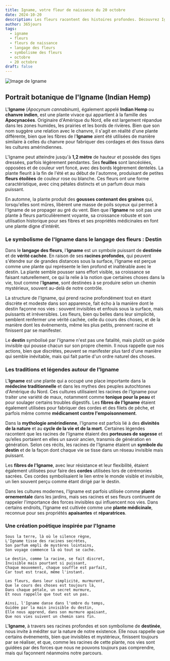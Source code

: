 ```yaml
---
title: Igname, votre fleur de naissance du 20 octobre
date: 2024-10-20
description: Les fleurs racontent des histoires profondes. Découvrez Igname, votre fleur de naissance du 20 octobre, ses symboles et récits fascinants. Plongez dans sa signification et son langage unique dans l'art floral.
author: 365jours
tags:
  - igname
  - fleurs
  - fleurs de naissance
  - langage des fleurs
  - symbolisme des fleurs
  - octobre
  - 20 octobre
draft: false
---
```



![Image de Igname](https://cdn.pixabay.com/photo/2015/11/25/20/43/seedling-1062908_1280.jpg#center)


## Portrait botanique de l'Igname (Indian Hemp)

L'**Igname** (_Apocynum cannabinum_), également appelé **Indian Hemp** ou **chanvre indien**, est une plante vivace qui appartient à la famille des **Apocynacées**. Originaire d'Amérique du Nord, elle est largement répandue dans les zones humides, les prairies et les bords de rivières. Bien que son nom suggère une relation avec le chanvre, il s'agit en réalité d'une plante différente, bien que les fibres de l'**Igname** aient été utilisées de manière similaire à celles du chanvre pour fabriquer des cordages et des tissus dans les cultures amérindiennes.

L'Igname peut atteindre jusqu'à **1,2 mètre** de hauteur et possède des tiges dressées, parfois légèrement pendantes. Ses **feuilles** sont lancéolées, opposées et de couleur vert foncé, avec des bords légèrement dentelés. La plante fleurit à la fin de l'été et au début de l'automne, produisant de petites **fleurs étoilées** de couleur rose ou blanche. Ces fleurs ont une forme caractéristique, avec cinq pétales distincts et un parfum doux mais puissant.

En automne, la plante produit des **gousses contenant des graines** qui, lorsqu'elles sont mûres, libèrent une masse de poils soyeux qui permet à l'Igname de se propager au gré du vent. Bien que l'**Igname** ne soit pas une plante à fleurs particulièrement voyante, sa croissance robuste et son utilisation historique pour ses fibres et ses propriétés médicinales en font une plante digne d'intérêt.

### Le symbolisme de l'Igname dans le langage des fleurs : Destin

Dans le **langage des fleurs**, l'**Igname** est un symbole puissant de **destinée** et de **vérité cachée**. En raison de ses **racines profondes**, qui peuvent s'étendre sur de grandes distances sous la surface, l'Igname est perçue comme une plante qui représente le lien profond et inaltérable avec le destin. La plante semble pousser sans effort visible, sa croissance se faisant naturellement, ce qui la relie à la notion que certaines choses dans la vie, tout comme l'**Igname**, sont destinées à se produire selon un chemin mystérieux, souvent au-delà de notre contrôle.

La structure de l'Igname, qui prend racine profondément tout en étant discrète et modeste dans son apparence, fait écho à la manière dont le destin façonne nos vies : souvent invisibles et enfouis sous la surface, mais puissants et irréversibles. Les fleurs, bien qu belles dans leur simplicité, semblent renfermer une vérité cachée, celle du cours des choses, et de la manière dont les événements, même les plus petits, prennent racine et finissent par se manifester.

Le **destin** symbolisé par l'Igname n'est pas une fatalité, mais plutôt un guide invisible qui pousse chacun sur son propre chemin. Il nous rappelle que nos actions, bien que discrètes, peuvent se manifester plus tard d'une manière qui semble inévitable, mais qui fait partie d'un ordre naturel des choses.

### Les traditions et légendes autour de l'Igname

L'**Igname** est une plante qui a occupé une place importante dans la **médecine traditionnelle** et dans les mythes des peuples autochtones d'Amérique du Nord. Ces cultures utilisaient les racines de l'Igname pour traiter une variété de maux, notamment comme **tonique pour la peau** et pour soulager certains troubles digestifs. Les **fibres de l'Igname** étaient également utilisées pour fabriquer des cordes et des filets de pêche, et parfois même comme **médicament contre l'empoisonnement**.

Dans la **mythologie amérindienne**, l'Igname est parfois lié à des **divinités de la nature** et au **cycle de la vie et de la mort**. Certaines légendes racontent que les racines de l'Igname étaient des **porteuses de sagesse** et qu’elles portaient en elles un savoir ancien, transmis de génération en génération. Selon ces récits, les racines de l'Igname étaient un **symbole du destin** et de la façon dont chaque vie se tisse dans un réseau invisible mais puissant.

Les **fibres de l'Igname**, avec leur résistance et leur flexibilité, étaient également utilisées pour faire des **cordes** utilisées lors de cérémonies sacrées. Ces cordes symbolisaient le lien entre le monde visible et invisible, un lien souvent perçu comme étant dirigé par le destin.

Dans les cultures modernes, l'Igname est parfois utilisée comme **plante ornementale** dans les jardins, mais ses racines et ses fleurs continuent de rappeler l'importance des forces invisibles qui influencent nos vies. Dans certains endroits, l'Igname est cultivée comme une **plante médicinale**, reconnue pour ses propriétés **apaisantes** et **réparatrices**.

### Une création poétique inspirée par l'Igname

```
Sous la terre, là où le silence règne,  
L'Igname tisse des racines secrètes,  
Son parfum empli de mystères lointains,  
Son voyage commence là où tout se cache.

Le destin, comme la racine, se fait discret,  
Invisible mais pourtant si puissant,  
Chaque mouvement, chaque souffle est parfait,  
Car tout est tracé, même l'instant.

Les fleurs, dans leur simplicité, murmurent,  
Que le cours des choses est toujours là,  
Dans chaque pétale, un secret murmure,  
Et nous rappelle que tout est un pas.

Ainsi, l'Igname danse dans l'ombre du temps,  
Guidée par la main invisible du destin,  
Elle nous apprend, dans son murmure apaisant,  
Que nos vies suivent un chemin sans fin.
```

L'**Igname**, à travers ses racines profondes et son symbolisme de **destinée**, nous invite à méditer sur la nature de notre existence. Elle nous rappelle que certains événements, bien que invisibles et mystérieux, finissent toujours par se réaliser, et que, comme les racines de cette plante, nos vies sont guidées par des forces que nous ne pouvons toujours pas comprendre, mais qui façonnent néanmoins notre parcours.


